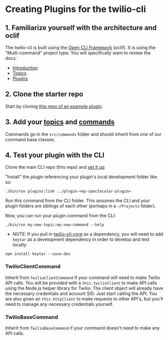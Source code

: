# Creating Plugins for the twilio-cli

## 1. Familiarize yourself with the architecture and oclif

The twilio-cli is built using the [Open CLI Framework](https://oclif.io/) (oclif). It is using the "Multi-command" project type.
You will specifically want to review the docs:

- [Introduction](https://oclif.io/docs/introduction)
- [Topics](https://oclif.io/docs/topics)
- [Plugins](https://oclif.io/docs/plugins)

## 2. Clone the starter repo

Start by cloning [this repo of an example plugin](https://github.com/twilio/plugin-debugger).

## 3. Add your [topics](https://oclif.io/docs/topics) and [commands](https://oclif.io/docs/commands)

Commands go in the `src/commands` folder and should inherit from one of our command base classes.

## 4. Test your plugin with the CLI

Clone the main CLI repo (this repo) and [set it up](https://github.com/twilio/twilio-cli).

"Install" the plugin referencing your plugin's local development folder like so:

```
./bin/run plugins:link ../plugin-<my-spectacular-plugin>
```

Run this command from the CLI folder. This assumes the CLI and your plugin folders are siblings of each other (perhaps in a `~/Projects` folder).

Now, you can run your plugin command from the CLI:

```
./bin/run my-new-topic:my-new-command --help
```

* NOTE: If you pull in [twilio-cli-core](https://github.com/twilio/twilio-cli-core) as a dependency, you will need to add `keytar` as a development dependency in order to develop and test locally:

```
npm install keytar --save-dev
```

### TwilioClientCommand

Inherit from `TwilioClientCommand` if your command will need to make Twilio API calls. You will be provided with a `this.twilioClient` to make API calls using the Node.js helper library for Twilio. The client object will already have the necessary credentials and account SID. Just start calling the API. You are also given an `this.httpClient` to make requests to other API's, but you'll need to manage any necessary credentials yourself.

### TwilioBaseCommand

Inherit from `TwilioBaseCommand` if your command doesn't need to make any API calls.
